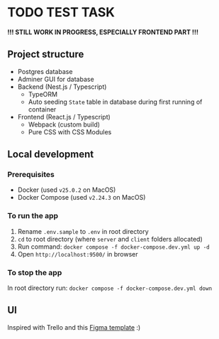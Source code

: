 # TODO TEST TASK 
**!!! STILL WORK IN PROGRESS, ESPECIALLY FRONTEND PART !!!**  


## Project structure
- Postgres database
- Adminer GUI for database
- Backend (Nest.js / Typescript)
  - TypeORM
  - Auto seeding `State` table in database during first running of container
- Frontend (React.js / Typescript)
  - Webpack (custom build)
  - Pure CSS with CSS Modules

## Local development
### Prerequisites
- Docker (used `v25.0.2` on MacOS)
- Docker Compose (used `v2.24.3` on MacOS)

### To run the app
1. Rename `.env.sample` to `.env` in root directory 
2. `cd` to root directory (where `server` and `client` folders allocated)
3. Run command: `docker compose -f docker-compose.dev.yml up -d`
4. Open `http://localhost:9500/` in browser

### To stop the app
In root directory run: `docker compose -f docker-compose.dev.yml down`


## UI
Inspired with Trello and this [Figma template](https://www.figma.com/file/qn3ALd8L1ghVuXEeYFXm1N/Frello---Your-Trello-Board-in-Figma-(Community)) :)
